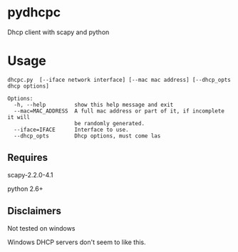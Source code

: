 pydhcpc
=======

Dhcp client with scapy and python

# Usage

```
dhcpc.py  [--iface network interface] [--mac mac address] [--dhcp_opts dhcp options]

Options:
  -h, --help         show this help message and exit
  --mac=MAC_ADDRESS  A full mac address or part of it, if incomplete it will
                     be randomly generated.
  --iface=IFACE      Interface to use.
  --dhcp_opts        Dhcp options, must come las
```

## Requires

scapy-2.2.0-4.1

python 2.6+

## Disclaimers

Not tested on windows

Windows DHCP servers don't seem to like this.
